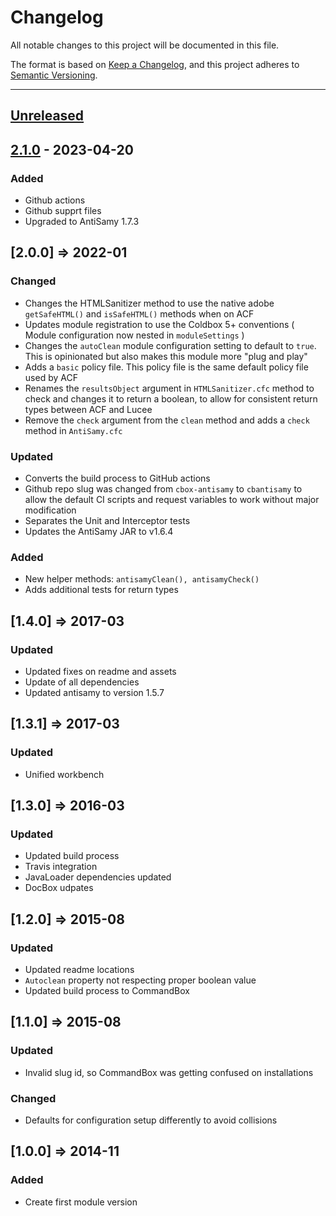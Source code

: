 # Changelog

All notable changes to this project will be documented in this file.

The format is based on [Keep a Changelog](https://keepachangelog.com/en/1.0.0/),
and this project adheres to [Semantic Versioning](https://semver.org/spec/v2.0.0.html).

* * *

## [Unreleased]

## [2.1.0] - 2023-04-20

### Added

-   Github actions
-   Github supprt files
-   Upgraded to AntiSamy 1.7.3

## [2.0.0] => 2022-01

### Changed

-   Changes the HTMLSanitizer method to use the native adobe `getSafeHTML()` and `isSafeHTML()` methods when on ACF
-   Updates module registration to use the Coldbox 5+ conventions ( Module configuration now nested in `moduleSettings` )
-   Changes the `autoClean` module configuration setting to default to `true`. This is opinionated but also makes this module more "plug and play"
-   Adds a `basic` policy file. This policy file is the same default policy file used by ACF
-   Renames the `resultsObject` argument in `HTMLSanitizer.cfc` method to check and changes it to return a boolean, to allow for consistent return types between ACF and Lucee
-   Remove the `check` argument from the `clean` method and adds a `check` method in `AntiSamy.cfc`

### Updated

-   Converts the build process to GitHub actions
-   Github repo slug was changed from `cbox-antisamy` to `cbantisamy` to allow the default CI scripts and request variables to work without major modification
-   Separates the Unit and Interceptor tests
-   Updates the AntiSamy JAR to v1.6.4

### Added

-   New helper methods: `antisamyClean(), antisamyCheck()`
-   Adds additional tests for return types

## [1.4.0] => 2017-03

### Updated

-   Updated fixes on readme and assets
-   Update of all dependencies
-   Updated antisamy to version 1.5.7

## [1.3.1] => 2017-03

### Updated

-   Unified workbench

## [1.3.0] => 2016-03

### Updated

-   Updated build process
-   Travis integration
-   JavaLoader dependencies updated
-   DocBox udpates

## [1.2.0] => 2015-08

### Updated

-   Updated readme locations
-   `Autoclean` property not respecting proper boolean value
-   Updated build process to CommandBox

## [1.1.0] => 2015-08

### Updated

-   Invalid slug id, so CommandBox was getting confused on installations

### Changed

-   Defaults for configuration setup differently to avoid collisions

## [1.0.0] => 2014-11

### Added

-   Create first module version

[Unreleased]: https://github.com/coldbox-modules/cbantisamy/compare/v2.1.0...HEAD

[2.1.0]: https://github.com/coldbox-modules/cbantisamy/compare/7ab109d61d824bd5da70332cc52d01133530d8d4...v2.1.0
